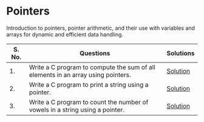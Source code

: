 # Pointers

Introduction to pointers, pointer arithmetic, and their use with variables and arrays for dynamic and efficient data handling.

| S. No. | Questions | Solutions |
|---|---|---|
| 1. | Write a C program to compute the sum of all elements in an array using pointers. | [Solution]() |
| 2. | Write a C program to print a string using a pointer. | [Solution]() |
| 3. | Write a C program to count the number of vowels in a string using a pointer. | [Solution]() |
